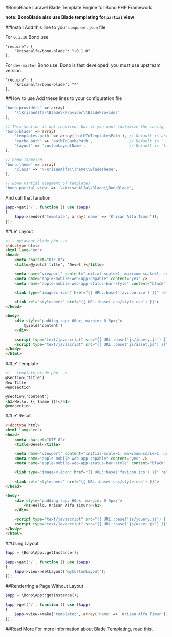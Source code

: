 #BonoBlade
Laravel Blade Template Engine for Bono PHP Framework

**note: BonoBlade also use Blade templating for `partial` view**

##Install
Add this line to your `composer.json` file

For `0.1.10` Bono use

```
"require": {
    "krisanalfa/bono-blade": "~0.1.0"
},
```

For `dev-master` Bono use. Bono is fast developed, you must use upstream version.

```
"require": {
    "krisanalfa/bono-blade": "*"
},
```

##How to use
Add these lines to your configuration file
```php
'bono.providers' => array(
    '\\KrisanAlfa\\Blade\\Provider\\BladeProvider'
),

// This section is not required, but if you want customize the config, here's a base config
'bono.blade' => array(
    'templates.path' => array('pathToTemplatesPath'), // Default is array('../templates')
    'cache.path' => 'pathToCachePath',                // Default is '../cache'
    'layout' => 'customLayoutName',                   // Default is 'layout'
),

// Bono Themeing
'bono.theme' => array(
    'class' => '\\KrisanAlfa\\Theme\\BladeTheme',
),

// Bono Partial (segment of template)
'bono.partial.view' => '\\KrisanAlfa\\Blade\\BonoBlade',
```

And call that function
```php
$app->get('/', function () use ($app)
{
    $app->render('template', array('name' => 'Krisan Alfa Timur'));
});
```

##Le' Layout

```html
<!-- myLayout.blade.php -->
<!doctype html>
<html lang="en">
<head>
    <meta charset="UTF-8">
    <title>@yield('title', 'Devel')</title>

    <meta name="viewport" content="initial-scale=1, maximum-scale=1, user-scalable=no" />
    <meta name="apple-mobile-web-app-capable" content="yes" />
    <meta name="apple-mobile-web-app-status-bar-style" content="black" />

    <link type="image/x-icon" href="{{ URL::base('favicon.ico') }}" rel="Shortcut icon" />

    <link rel="stylesheet" href="{{ URL::base('css/style.css') }}">
</head>

<body>
    <div style="padding-top: 60px; margin: 0 5px;">
        @yield('content')
    </div>

    <script type="text/javascript" src="{{ URL::base('js/jquery.js') }}"></script>
    <script type="text/javascript" src="{{ URL::base('js/asset.js') }}"></script>
</body>
</html>
```

##Le' Template

```html
<!-- template.blade.php -->
@section('title')
New Title
@endsection

@section('content')
<h1>Hello, {{ $name }}!</h1>
@endsection
```

##Le' Result

```html
<!doctype html>
<html lang="en">
<head>
    <meta charset="UTF-8">
    <title>Devel</title>

    <meta name="viewport" content="initial-scale=1, maximum-scale=1, user-scalable=no" />
    <meta name="apple-mobile-web-app-capable" content="yes" />
    <meta name="apple-mobile-web-app-status-bar-style" content="black" />

    <link type="image/x-icon" href="{{ URL::base('favicon.ico') }}" rel="Shortcut icon" />

    <link rel="stylesheet" href="{{ URL::base('css/style.css') }}">
</head>

<body>
    <div style="padding-top: 60px; margin: 0 5px;">
        <h1>Hello, Krisan Alfa Timur!</h1>
    </div>

    <script type="text/javascript" src="{{ URL::base('js/jquery.js') }}"></script>
    <script type="text/javascript" src="{{ URL::base('js/asset.js') }}"></script>
</body>
</html>
```

##Using Layout

```php
$app = \Bono\App::getInstance();

$app->get('/', function () use ($app)
{
    $app->view->setLayout('myCustomLayout');
});
```

##Renderring a Page Without Layout

```php
$app = \Bono\App::getInstance();

$app->get('/', function () use ($app)
{
    $app->view->make('templatez', array('name' => 'Krisan Alfa Timur'));
});
```

##Read More
For more information about Blade Templating, read [this](http://laravel.com/docs/templates#blade-templating).
